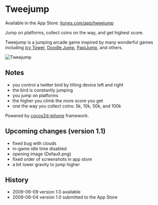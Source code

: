 # Tweejump

Available in the App Store: [itunes.com/app/tweejump](http://itunes.com/app/tweejump)

Jump on platforms, collect coins on the way, and get highest score.

Tweejump is a jumping arcade game inspired by many wonderful games including [Icy Tower][1], [Doodle Jump][2], [PapiJump][3], and others.

[1]: http://www.freelunchdesign.com/games.php?id=6
[2]: http://itunes.com/app/doodlejump
[3]: http://itunes.com/app/papijump

![Tweejump](http://tweejump.com/tweejump-1.jpg)

## Notes

- you control a twitter bird by tilting device left and right
- the bird is constantly jumping
- you jump on platforms
- the higher you climb the more score you get
- one the way you collect coins: 5k, 10k, 50k, and 100k

Powered by [cocos2d-iphone][10] framework.

[10]: http://code.google.com/p/cocos2d-iphone/

## Upcoming changes (version 1.1)

- fixed bug with clouds
- in-game idle time disabled
- opening image (Default.png)
- fixed order of screenshots in app store
- a bit lower gravity to jump higher

## History

- 2009-06-09 version 1.0 available
- 2009-06-04 version 1.0 submitted to the App Store

